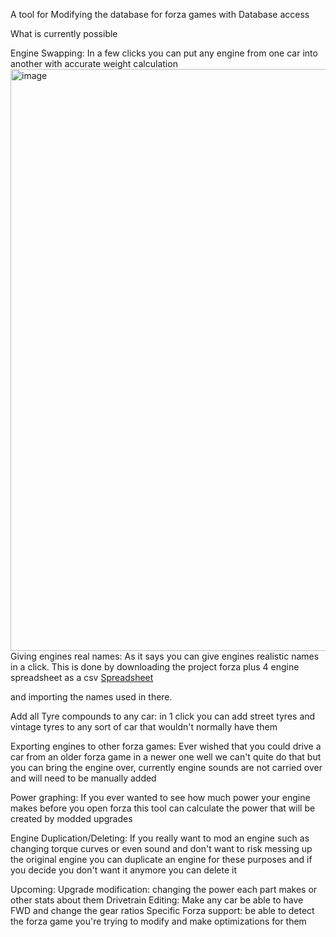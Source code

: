 A tool for Modifying the database for forza games with Database access

What is currently possible

Engine Swapping: In a few clicks you can put any engine from one car into another with accurate weight calculation
<img width="1183" height="931" alt="image" src="https://github.com/user-attachments/assets/85fc9ed2-21d7-4a81-b73b-fbe54931f1f6" />
Giving engines real names: As it says you can give engines realistic names in a click. This is done by downloading the project forza plus 4 engine spreadsheet as a csv
[Spreadsheet](https://docs.google.com/spreadsheets/d/1vJUIEwg9lau_pUKfdCLb0hYN1nz4JMHLXVGEfJUPSMY/edit?gid=1242344612#gid=1242344612)

and importing the names used in there.

Add all Tyre compounds to any car: in 1 click you can add street tyres and vintage tyres to any sort of car that wouldn't normally have them 

Exporting engines to other forza games: Ever wished that you could drive a car from an older forza game in a newer one well we can't quite do that but you can bring the engine over, currently engine sounds are not carried over and will need to be manually added 

Power graphing: If you ever wanted to see how much power your engine makes before you open forza this tool can calculate the power that will be created by modded upgrades

Engine Duplication/Deleting: If you really want to mod an engine such as changing torque curves or even sound and don't want to risk messing up the original engine you can duplicate an engine for these purposes and if you decide you don't want it anymore you can delete it

Upcoming:
Upgrade modification: changing the power each part makes or other stats about them
Drivetrain Editing: Make any car be able to have FWD and change the gear ratios
Specific Forza support: be able to detect the forza game you're trying to modify and make optimizations for them 
